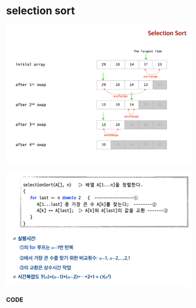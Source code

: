 # selection sort



![](../.gitbook/assets/image%20%2821%29.png)

![](../.gitbook/assets/image%20%2819%29.png)

### CODE

```text

```

